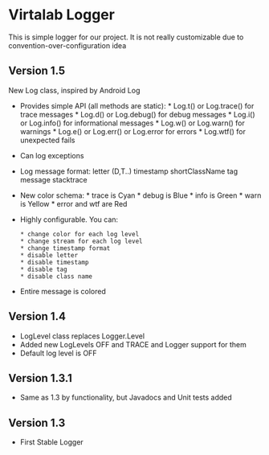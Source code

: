 # Virtalab Logger
 This is simple logger for our project.
 It is not really customizable due to convention-over-configuration idea
## Version 1.5
 New Log class, inspired by Android Log
 
 * Provides simple API (all methods are static):
       * Log.t() or Log.trace() for trace messages
       * Log.d() or Log.debug() for debug messages
       * Log.i() or Log.info() for informational messages
       * Log.w() or Log.warn() for warnings
       * Log.e() or Log.err() or Log.error for errors
       * Log.wtf() for unexpected fails
 * Can log exceptions      
 * Log message format: letter (D,T..) timestamp shortClassName tag message stacktrace
 * New color schema:
       * trace is Cyan
       * debug is Blue
       * info is Green
       * warn is Yellow
       * error and wtf are Red
       
 * Highly configurable. You can: 
        
       * change color for each log level
       * change stream for each log level
       * change timestamp format       
       * disable letter
       * disable timestamp
       * disable tag
       * disable class name 
              
 * Entire message is colored
 
## Version 1.4
* LogLevel class replaces Logger.Level
* Added new LogLevels OFF and TRACE and Logger support for them
* Default log level is OFF

## Version 1.3.1
 * Same as 1.3 by functionality, but Javadocs and Unit tests added
 
## Version 1.3
* First Stable Logger